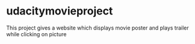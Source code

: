 # udacitymovieproject
This project gives a website which displays movie poster and plays trailer while clicking on picture
